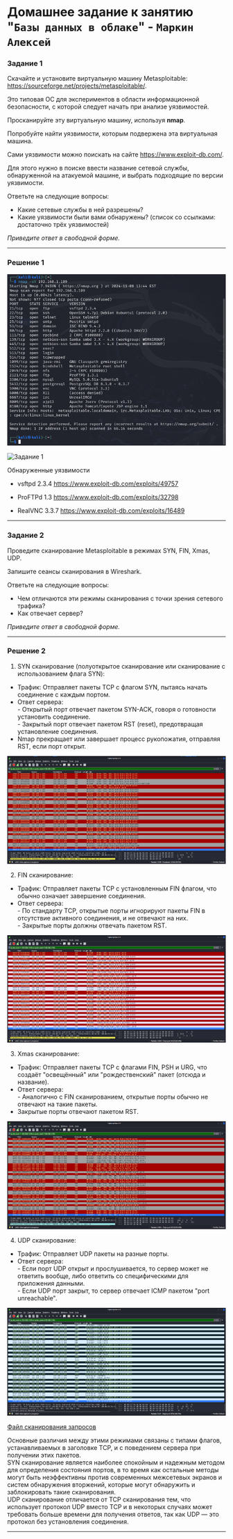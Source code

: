# Домашнее задание к занятию "`Базы данных в облаке`" - `Маркин Алексей`

### Задание 1

Скачайте и установите виртуальную машину Metasploitable: https://sourceforge.net/projects/metasploitable/.

Это типовая ОС для экспериментов в области информационной безопасности, с которой следует начать при анализе уязвимостей.

Просканируйте эту виртуальную машину, используя **nmap**.

Попробуйте найти уязвимости, которым подвержена эта виртуальная машина.

Сами уязвимости можно поискать на сайте https://www.exploit-db.com/.

Для этого нужно в поиске ввести название сетевой службы, обнаруженной на атакуемой машине, и выбрать подходящие по версии уязвимости.

Ответьте на следующие вопросы:

- Какие сетевые службы в ней разрешены?
- Какие уязвимости были вами обнаружены? (список со ссылками: достаточно трёх уязвимостей)
  
*Приведите ответ в свободной форме.* 

---

### Решение 1

![Задание 1](https://github.com/Markin-AI/13-1/blob/main/img/1-1.png)

![Задание 1](https://github.com/Markin-AI/13-1/blob/main/img/1-2.png)

Обнаруженные уязвимости

- vsftpd 2.3.4 https://www.exploit-db.com/exploits/49757

- ProFTPd 1.3 https://www.exploit-db.com/exploits/32798

- RealVNC 3.3.7 https://www.exploit-db.com/exploits/16489


---

### Задание 2

Проведите сканирование Metasploitable в режимах SYN, FIN, Xmas, UDP.

Запишите сеансы сканирования в Wireshark.

Ответьте на следующие вопросы:

- Чем отличаются эти режимы сканирования с точки зрения сетевого трафика?
- Как отвечает сервер?

*Приведите ответ в свободной форме.*

---

### Решение 2

1. SYN сканирование (полуоткрытое сканирование или сканирование с использованием флага SYN):  

 - Трафик: Отправляет пакеты TCP с флагом SYN, пытаясь начать соединение с каждым портом.  
 - Ответ сервера:  
          - Открытый порт отвечает пакетом SYN-ACK, говоря о готовности установить соединение.  
          - Закрытый порт отвечает пакетом RST (reset), предотвращая установление соединения.  
- Nmap прекращает или завершает процесс рукопожатия, отправляя RST, если порт открыт. 

![Задание 2](https://github.com/Markin-AI/13-1/blob/main/img/2-1.png)

2. FIN сканирование:  

 - Трафик: Отправляет пакеты TCP с установленным FIN флагом, что обычно означает завершение соединения.  
 - Ответ сервера:  
          - По стандарту TCP, открытые порты игнорируют пакеты FIN в отсутствие активного соединения, и не отвечают на них.  
          - Закрытые порты должны отвечать пакетом RST.

![Задание 2](https://github.com/Markin-AI/13-1/blob/main/img/2-2.png)
		  

3. Xmas сканирование:

 - Трафик: Отправляет пакеты TCP с флагами FIN, PSH и URG, что создаёт "освещённый" или "рождественский" пакет (отсюда и название).  
 - Ответ сервера:  
        - Аналогично с FIN сканированием, открытые порты обычно не отвечают на такие пакеты.  
 - Закрытые порты отвечают пакетом RST.

![Задание 2](https://github.com/Markin-AI/13-1/blob/main/img/2-3.png)
 

4. UDP сканирование:  

 - Трафик: Отправляет UDP пакеты на разные порты.  
 - Ответ сервера:  
        - Если порт UDP открыт и прослушивается, то сервер может не ответить вообще, либо ответить со специфическими для приложения данными.  
        - Если UDP порт закрыт, то сервер отвечает ICMP пакетом "port unreachable".  
		
![Задание 2](https://github.com/Markin-AI/13-1/blob/main/img/2-4.png)

[Файл сканирования запросов](https://github.com/Markin-AI/13-1/blob/main/13-1.pcapng)

Основные различия между этими режимами связаны с типами флагов, устанавливаемых в заголовке TCP, и с поведением сервера при получении этих пакетов.   
SYN сканирование является наиболее спокойным и надежным методом для определения состояния портов, в то время как остальные методы могут быть неэффективны против современных межсетевых экранов и систем обнаружения вторжений, которые могут обнаружить и заблокировать такие сканирования.   
UDP сканирование отличается от TCP сканирования тем, что использует протокол UDP вместо TCP и в некоторых случаях может требовать больше времени для получения ответов, так как UDP — это протокол без установления соединения.

---